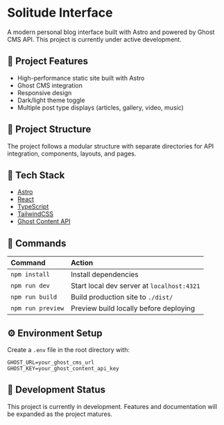 # Solitude Interface

A modern personal blog interface built with Astro and powered by Ghost CMS API. This project is currently under active development.

## 🚀 Project Features

- High-performance static site built with Astro
- Ghost CMS integration
- Responsive design
- Dark/light theme toggle
- Multiple post type displays (articles, gallery, video, music)

## 📂 Project Structure

The project follows a modular structure with separate directories for API integration, components, layouts, and pages.

## 🔧 Tech Stack

- [Astro](https://astro.build/)
- [React](https://reactjs.org/)
- [TypeScript](https://www.typescriptlang.org/)
- [TailwindCSS](https://tailwindcss.com/)
- [Ghost Content API](https://ghost.org/docs/content-api/)

## 🧞 Commands

| Command                   | Action                                           |
| :------------------------ | :----------------------------------------------- |
| `npm install`             | Install dependencies                            |
| `npm run dev`             | Start local dev server at `localhost:4321`      |
| `npm run build`           | Build production site to `./dist/`              |
| `npm run preview`         | Preview build locally before deploying          |

## ⚙️ Environment Setup

Create a `.env` file in the root directory with:

```
GHOST_URL=your_ghost_cms_url
GHOST_KEY=your_ghost_content_api_key
```

## 🚧 Development Status

This project is currently in development. Features and documentation will be expanded as the project matures.
